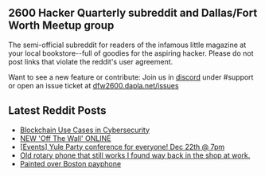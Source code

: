 ## 2600 Hacker Quarterly subreddit and Dallas/Fort Worth Meetup group
The semi-official subreddit for readers of the infamous little magazine at your local bookstore--full of goodies for the aspiring hacker. Please do not post links that violate the reddit's user agreement.

Want to see a new feature or contribute: 
Join us in [discord](https://dfw2600.dapla.net/chat) under #support or open an issue ticket at [dfw2600.dapla.net/issues](https://dfw2600.dapla.net/issues)

## Latest Reddit Posts
<!-- BLOG-POST-LIST:START -->
- [Blockchain Use Cases in Cybersecurity](https://www.reddit.com/r/2600/comments/rlxq4j/blockchain_use_cases_in_cybersecurity/)
- [NEW 'Off The Wall' ONLINE](https://2600.com/wall/21-12-2021)
- [[Events] Yule Party conference for everyone! Dec 22th @ 7pm](https://www.reddit.com/r/2600/comments/rjkdzx/events_yule_party_conference_for_everyone_dec/)
- [Old rotary phone that still works I found way back in the shop at work.](https://www.reddit.com/r/2600/comments/rjc4bc/old_rotary_phone_that_still_works_i_found_way/)
- [Painted over Boston payphone](https://www.reddit.com/r/2600/comments/rhtegf/painted_over_boston_payphone/)
<!-- BLOG-POST-LIST:END -->
